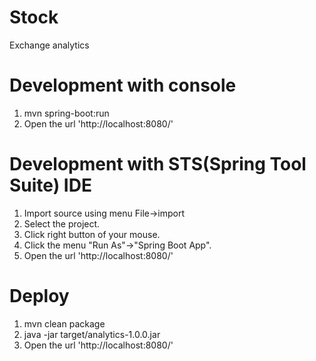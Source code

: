 # Stock
Exchange analytics

 
# Development with console
1. mvn spring-boot:run
2. Open the url 'http://localhost:8080/'

# Development with STS(Spring Tool Suite) IDE
1. Import source using menu File->import
2. Select the project.
3. Click right button of your mouse.
4. Click the menu "Run As"->"Spring Boot App".
5. Open the url 'http://localhost:8080/'

# Deploy
1. mvn clean package
2. java -jar target/analytics-1.0.0.jar
3. Open the url 'http://localhost:8080/'
